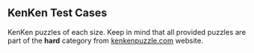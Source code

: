 ## KenKen Test Cases
KenKen puzzles of each size. Keep in mind that all provided puzzles are part of the **hard** category from [kenkenpuzzle.com](http://www.kenkenpuzzle.com/) website.